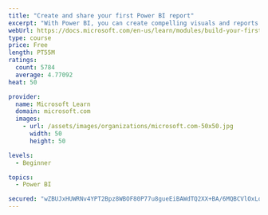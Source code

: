 ```yaml
---
title: "Create and share your first Power BI report"
excerpt: "With Power BI, you can create compelling visuals and reports. In this module, you learn how to use Power BI Desktop to connect to data, build visuals, and create a report that you can share with others in your organization. You then learn how to publish the report to the Power BI service, so that others can see your insights and benefit from your work."
webUrl: https://docs.microsoft.com/en-us/learn/modules/build-your-first-power-bi-report/
type: course
price: Free
length: PT55M
ratings:
  count: 5784
  average: 4.77092
heat: 50

provider:
  name: Microsoft Learn
  domain: microsoft.com
  images:
    - url: /assets/images/organizations/microsoft.com-50x50.jpg
      width: 50
      height: 50

levels:
  - Beginner

topics:
  - Power BI

secured: "wZBUJxHUWRNv4YPT2Bpz8WBOF80P77u8gueEiBAWdTQ2XX+BA/6MQBCVlOxLqs7ujzAVoL7uNRoaPu+z3TgH9XwgjH8DWI6PJ1UdoSPHUuX9HmlbKQTcG11SOU5QOxjDY2lvFd48+9zNZmh9ThcSnyej1blqE2rrv/xID0mIIAZZzQJyGpLef8FsWMaLxoWjHmfmGR82KrREiPn65q+LykEe6PAPd+H4eOWIDLEKG4nqTlK4qASQ+uDVVBtaQokmsyyLy2BTa8qa/z5nibygFzQPitXu0cQjiLqjm+nxW59zwGplsAKM2dL1/gpK0/+DaJbLUp8ydzZrFRyUwDGufo56bGZ5IyK7YG6kb5wwzc59ueCZ7HmAErw2rpom8cArMIm2xnisUup7szf+DBSdOFH5L1dWiGls46mAEPO9N3g=;w8BulsM4IGrRKZquwQm1fw=="
---
```


